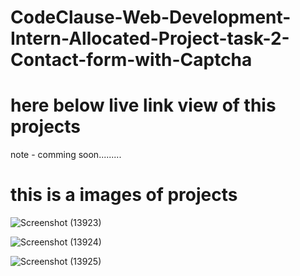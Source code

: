 # CodeClause-Web-Development-Intern-Allocated-Project-task-2-Contact-form-with-Captcha


# here below live link view of this projects
note - comming soon.........



# this is a images of projects 

![Screenshot (13923)](https://github.com/RushikeshBorude/CodeClause-Web-Development-Intern-Allocated-Project-task-2-Contact-form-with-Captcha/assets/86228914/7e714eea-496f-4967-9664-56007315a6c9)


![Screenshot (13924)](https://github.com/RushikeshBorude/CodeClause-Web-Development-Intern-Allocated-Project-task-2-Contact-form-with-Captcha/assets/86228914/402ffb06-18e0-4b9e-8430-3735200f7f28)



![Screenshot (13925)](https://github.com/RushikeshBorude/CodeClause-Web-Development-Intern-Allocated-Project-task-2-Contact-form-with-Captcha/assets/86228914/8abb5e15-a9d4-4b08-8979-df489a5ad1c5)
